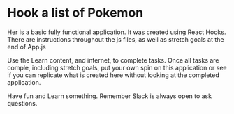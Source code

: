 # Hook a list of Pokemon

Her is a basic fully functional application. 
It was created using React Hooks. 
There are instructions throughout the js files, as well as stretch goals at the end of App.js

Use the Learn content, and internet, to complete tasks.
Once all tasks are comple, including stretch goals, put your own spin on this application or see if you can replicate what is created here without looking at the completed application. 

Have fun and Learn something. Remember Slack is always open to ask questions.
